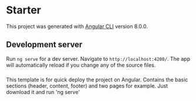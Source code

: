 # Starter

This project was generated with [Angular CLI](https://github.com/angular/angular-cli) version 8.0.0.

## Development server

Run `ng serve` for a dev server. Navigate to `http://localhost:4200/`. The app will automatically reload if you change any of the source files.


### 
This template is for quick deploy the project on Angular. Contains the basic sections (header, content, footer) 
and two pages for example. Just download it and run 'ng serve'
